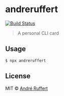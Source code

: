# andreruffert

[![Build Status](https://travis-ci.org/andreruffert/andreruffert.svg?branch=master)](https://travis-ci.org/andreruffert/andreruffert)

> A personal CLI card

## Usage

```console
$ npx andreruffert
```

## License

MIT © [André Ruffert](http://andreruffert.com)
